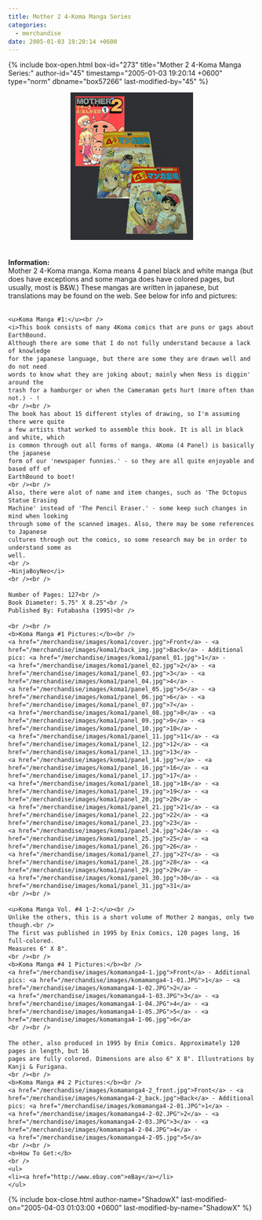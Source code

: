 ```yaml
---
title: Mother 2 4-Koma Manga Series
categories:
  - merchandise
date: 2005-01-03 19:20:14 +0600
---
```

{% include box-open.html box-id="273" title="Mother 2 4-Koma Manga Series:" author-id="45" timestamp="2005-01-03 19:20:14 +0600" type="norm" dbname="box57266" last-modified-by="45" %}
	<center>
	<img src="/merchandise/images/komamanga_title.jpg" border="0" alt="4-Koma Manga Series" />
	</center>
	<br /><br />
	<b>Information:</b>
	<br />
	Mother 2 4-Koma manga.  Koma means 4 panel black and white manga (but does have exceptions and some manga does have colored pages, but usually, most is B&W.)
	These mangas are written in japanese, but translations may be found on the web.
	See below for info and pictures:
	<br /><br />

	<u>Koma Manga #1:</u><br />
	<i>This book consists of many 4Koma comics that are puns or gags about EarthBound. 
	Although there are some that I do not fully understand because a lack of knowledge 
	for the japanese language, but there are some they are drawn well and do not need 
	words to know what they are joking about; mainly when Ness is diggin' around the 
	trash for a hamburger or when the Cameraman gets hurt (more often than not.) - !
	<br /><br />
	The book has about 15 different styles of drawing, so I'm assuming there were quite 
	a few artists that worked to assemble this book. It is all in black and white, which 
	is common through out all forms of manga. 4Koma (4 Panel) is basically the japanese 
	form of our 'newspaper funnies.' - so they are all quite enjoyable and based off of 
	EarthBound to boot!
	<br /><br />
	Also, there were alot of name and item changes, such as 'The Octopus Statue Erasing 
	Machine' instead of 'The Pencil Eraser.' - some keep such changes in mind when looking 
	through some of the scanned images. Also, there may be some references to Japanese 
	cultures through out the comics, so some research may be in order to understand some as 
	well.
	<br />
	~NinjaBoyNeo</i>
	<br /><br />

	Number of Pages: 127<br />
	Book Diameter: 5.75" X 8.25"<br />
	Published By: Futabasha (1995)<br />

	<br /><br />
	<b>Koma Manga #1 Pictures:</b><br />
	<a href="/merchandise/images/koma1/cover.jpg">Front</a> - <a href="/merchandise/images/koma1/back_img.jpg">Back</a> - Additional pics: <a href="/merchandise/images/koma1/panel_01.jpg">1</a> - 
	<a href="/merchandise/images/koma1/panel_02.jpg">2</a> - <a href="/merchandise/images/koma1/panel_03.jpg">3</a> - <a href="/merchandise/images/koma1/panel_04.jpg">4</a> - 
	<a href="/merchandise/images/koma1/panel_05.jpg">5</a> - <a href="/merchandise/images/koma1/panel_06.jpg">6</a> - <a href="/merchandise/images/koma1/panel_07.jpg">7</a> - 
	<a href="/merchandise/images/koma1/panel_08.jpg">8</a> - <a href="/merchandise/images/koma1/panel_09.jpg">9</a> - <a href="/merchandise/images/koma1/panel_10.jpg">10</a> - 
	<a href="/merchandise/images/koma1/panel_11.jpg">11</a> - <a href="/merchandise/images/koma1/panel_12.jpg">12</a> - <a href="/merchandise/images/koma1/panel_13.jpg">13</a> - 
	<a href="/merchandise/images/koma1/panel_14.jpg"></a> - <a href="/merchandise/images/koma1/panel_16.jpg">16</a> - <a href="/merchandise/images/koma1/panel_17.jpg">17</a> - 
	<a href="/merchandise/images/koma1/panel_18.jpg">18</a> - <a href="/merchandise/images/koma1/panel_19.jpg">19</a> - <a href="/merchandise/images/koma1/panel_20.jpg">20</a> - 
	<a href="/merchandise/images/koma1/panel_21.jpg">21</a> - <a href="/merchandise/images/koma1/panel_22.jpg">22</a> - <a href="/merchandise/images/koma1/panel_23.jpg">23</a> - 
	<a href="/merchandise/images/koma1/panel_24.jpg">24</a> - <a href="/merchandise/images/koma1/panel_25.jpg">25</a> - <a href="/merchandise/images/koma1/panel_26.jpg">26</a> - 
	<a href="/merchandise/images/koma1/panel_27.jpg">27</a> - <a href="/merchandise/images/koma1/panel_28.jpg">28</a> - <a href="/merchandise/images/koma1/panel_29.jpg">29</a> - 
	<a href="/merchandise/images/koma1/panel_30.jpg">30</a> - <a href="/merchandise/images/koma1/panel_31.jpg">31</a>
	<br /><br />

	<u>Koma Manga Vol. #4 1-2:</u><br />
	Unlike the others, this is a short volume of Mother 2 mangas, only two though.<br />
	The first was published in 1995 by Enix Comics, 120 pages long, 16 full-colored. 
	Measures 6" X 8".
	<br /><br />
	<b>Koma Manga #4 1 Pictures:</b><br />
	<a href="/merchandise/images/komamanga4-1.jpg">Front</a> - Additional pics: <a href="/merchandise/images/komamanga4-1-01.JPG">1</a> - <a href="/merchandise/images/komamanga4-1-02.JPG">2</a> - 
	<a href="/merchandise/images/komamanga4-1-03.JPG">3</a> - <a href="/merchandise/images/komamanga4-1-04.JPG">4</a> - <a href="/merchandise/images/komamanga4-1-05.JPG">5</a> - <a href="/merchandise/images/komamanga4-1-06.jpg">6</a>
	<br /><br />

	The other, also produced in 1995 by Enix Comics. Approximately 120 pages in length, but 16
	pages are fully colored. Dimensions are also 6" X 8". Illustrations by Kanji & Furigana.
	<br /><br />
	<b>Koma Manga #4 2 Pictures:</b><br />
	<a href="/merchandise/images/komamanga4-2_front.jpg">Front</a> - <a href="/merchandise/images/komamanga4-2_back.jpg">Back</a> - Additional pics: <a href="/merchandise/images/komamanga4-2-01.JPG">1</a> - 
	<a href="/merchandise/images/komamanga4-2-02.JPG">2</a> - <a href="/merchandise/images/komamanga4-2-03.JPG">3</a> - <a href="/merchandise/images/komamanga4-2-04.JPG">4</a> - 
	<a href="/merchandise/images/komamanga4-2-05.jpg">5</a>
	<br /><br />
	<b>How To Get:</b>
	<br />
	<ul>
	<li><a href="http://www.ebay.com">eBay</a></li>
	</ul>
{% include box-close.html author-name="ShadowX" last-modified-on="2005-04-03 01:03:00 +0600" last-modified-by-name="ShadowX" %}
